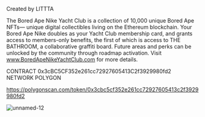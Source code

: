 Created by LlTTTA

The Bored Ape Nike Yacht Club is a collection of 10,000 unique Bored Ape NFTs— unique digital collectibles living on the Ethereum blockchain. Your Bored Ape Nike doubles as your Yacht Club membership card, and grants access to members-only benefits, the first of which is access to THE BATHROOM, a collaborative graffiti board. Future areas and perks can be unlocked by the community through roadmap activation. Visit www.BoredApeNikeYachtClub.com for more details.

CONTRACT 0x3cBC5CF352e261cc72927605413C2f3929980fd2 NETWORK POLYGON

https://polygonscan.com/token/0x3cbc5cf352e261cc72927605413c2f3929980fd2

![unnamed-12](https://user-images.githubusercontent.com/97267914/159143601-553f6a1a-7829-4e76-8105-4d36706874a7.jpg)
